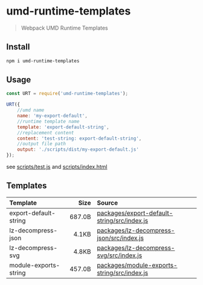 # umd-runtime-templates
> Webpack UMD Runtime Templates

## Install
```sh
npm i umd-runtime-templates
```

## Usage
```js
const URT = require('umd-runtime-templates');

URT({
    //umd name
    name: 'my-export-default',
    //runtime template name
    template: 'export-default-string',
    //replacement content
    content: 'test-string: export-default-string',
    //output file path
    output: './scripts/dist/my-export-default.js'
});

```
see [scripts/test.js](/scripts/test.js) and [scripts/index.html](/scripts/index.html)

## Templates
|Template|Size|Source|
|:-------|---:|:-----|
|export-default-string|687.0B|[packages/export-default-string/src/index.js](/packages/export-default-string/src/index.js)|
|lz-decompress-json|4.1KB|[packages/lz-decompress-json/src/index.js](/packages/lz-decompress-json/src/index.js)|
|lz-decompress-svg|4.8KB|[packages/lz-decompress-svg/src/index.js](/packages/lz-decompress-svg/src/index.js)|
|module-exports-string|457.0B|[packages/module-exports-string/src/index.js](/packages/module-exports-string/src/index.js)|